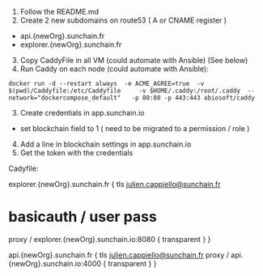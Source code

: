1. Follow the README.md
2. Create 2 new subdomains on route53 ( A or CNAME  register )
  - api.{newOrg}.sunchain.fr
  - explorer.{newOrg}.sunchain.fr
3. Copy CaddyFile in all VM (could automate with Ansible) (See below)
4. Run Caddy on each node (could automate with Ansible): 

```
docker run -d --restart always  -e ACME_AGREE=true  -v $(pwd)/Caddyfile:/etc/Caddyfile     -v $HOME/.caddy:/root/.caddy  --network="dockercompose_default"   -p 80:80 -p 443:443 abiosoft/caddy
```

3. Create credentials in app.sunchain.io
  - set blockchain field to 1 ( need to be migrated to a permission / role )
4. Add a line in blockchain settings in app.sunchain.io
5. Get the token with the credentials 

  

Cadyfile:

explorer.{newOrg}.sunchain.fr {
  tls julien.cappiello@sunchain.fr
#  basicauth / user pass
  proxy / explorer.{newOrg}.sunchain.io:8080 {
     transparent
  }
}

api.{newOrg}.sunchain.fr {
  tls julien.cappiello@sunchain.fr
  proxy / api.{newOrg}.sunchain.io:4000 {
    transparent
  }
}
